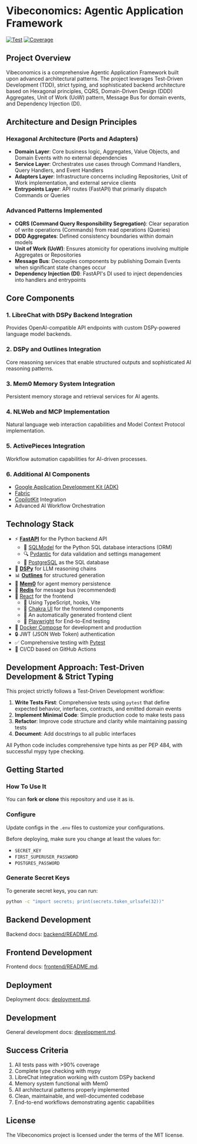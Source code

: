 # Vibeconomics: Agentic Application Framework

<a href="https://github.com/fastapi/full-stack-fastapi-template/actions?query=workflow%3ATest" target="_blank"><img src="https://github.com/fastapi/full-stack-fastapi-template/workflows/Test/badge.svg" alt="Test"></a>
<a href="https://coverage-badge.samuelcolvin.workers.dev/redirect/fastapi/full-stack-fastapi-template" target="_blank"><img src="https://coverage-badge.samuelcolvin.workers.dev/fastapi/full-stack-fastapi-template.svg" alt="Coverage"></a>

## Project Overview

Vibeconomics is a comprehensive Agentic Application Framework built upon advanced architectural patterns. The project leverages Test-Driven Development (TDD), strict typing, and sophisticated backend architecture based on Hexagonal principles, CQRS, Domain-Driven Design (DDD) Aggregates, Unit of Work (UoW) pattern, Message Bus for domain events, and Dependency Injection (DI).

## Architecture and Design Principles

### Hexagonal Architecture (Ports and Adapters)

- **Domain Layer**: Core business logic, Aggregates, Value Objects, and Domain Events with no external dependencies
- **Service Layer**: Orchestrates use cases through Command Handlers, Query Handlers, and Event Handlers
- **Adapters Layer**: Infrastructure concerns including Repositories, Unit of Work implementation, and external service clients
- **Entrypoints Layer**: API routes (FastAPI) that primarily dispatch Commands or Queries

### Advanced Patterns Implemented

- **CQRS (Command Query Responsibility Segregation)**: Clear separation of write operations (Commands) from read operations (Queries)
- **DDD Aggregates**: Defined consistency boundaries within domain models
- **Unit of Work (UoW)**: Ensures atomicity for operations involving multiple Aggregates or Repositories
- **Message Bus**: Decouples components by publishing Domain Events when significant state changes occur
- **Dependency Injection (DI)**: FastAPI's DI used to inject dependencies into handlers and entrypoints

## Core Components

### 1. LibreChat with DSPy Backend Integration

Provides OpenAI-compatible API endpoints with custom DSPy-powered language model backends.

### 2. DSPy and Outlines Integration

Core reasoning services that enable structured outputs and sophisticated AI reasoning patterns.

### 3. Mem0 Memory System Integration

Persistent memory storage and retrieval services for AI agents.

### 4. NLWeb and MCP Implementation

Natural language web interaction capabilities and Model Context Protocol implementation.

### 5. ActivePieces Integration

Workflow automation capabilities for AI-driven processes.

### 6. Additional AI Components

- [Google Application Development Kit (ADK)](https://github.com/google/adk-python.git)
- [Fabric](https://github.com/danielmiessler/fabric.git)
- [CopilotKit](https://github.com/CopilotKit/CopilotKit.git) Integration
- Advanced AI Workflow Orchestration

## Technology Stack

- ⚡ [**FastAPI**](https://fastapi.tiangolo.com) for the Python backend API
  - 🧰 [SQLModel](https://sqlmodel.tiangolo.com) for the Python SQL database interactions (ORM)
  - 🔍 [Pydantic](https://docs.pydantic.dev) for data validation and settings management
  - 💾 [PostgreSQL](https://www.postgresql.org) as the SQL database
- 🔄 [**DSPy**](https://github.com/stanfordnlp/dspy.git) for LLM reasoning chains
- 📊 [**Outlines**](https://github.com/dottxt-ai/outlines.git) for structured generation
- 🧠 [**Mem0**](https://github.com/mem0ai/mem0.git) for agent memory persistence
- 📨 [**Redis**](https://github.com/redis/redis.git) for message bus (recommended)
- 🚀 [React](https://react.dev) for the frontend
  - 💃 Using TypeScript, hooks, Vite
  - 🎨 [Chakra UI](https://chakra-ui.com) for the frontend components
  - 🤖 An automatically generated frontend client
  - 🧪 [Playwright](https://playwright.dev) for End-to-End testing
- 🐋 [Docker Compose](https://www.docker.com) for development and production
- 🔒 JWT (JSON Web Token) authentication
- ✅ Comprehensive testing with [Pytest](https://pytest.org)
- 🚢 CI/CD based on GitHub Actions

## Development Approach: Test-Driven Development & Strict Typing

This project strictly follows a Test-Driven Development workflow:

1. **Write Tests First**: Comprehensive tests using `pytest` that define expected behavior, interfaces, contracts, and emitted domain events
2. **Implement Minimal Code**: Simple production code to make tests pass
3. **Refactor**: Improve code structure and clarity while maintaining passing tests
4. **Document**: Add docstrings to all public interfaces

All Python code includes comprehensive type hints as per PEP 484, with successful mypy type checking.

## Getting Started

### How To Use It

You can **fork or clone** this repository and use it as is.

### Configure

Update configs in the `.env` files to customize your configurations.

Before deploying, make sure you change at least the values for:

- `SECRET_KEY`
- `FIRST_SUPERUSER_PASSWORD`
- `POSTGRES_PASSWORD`

### Generate Secret Keys

To generate secret keys, you can run:

```bash
python -c "import secrets; print(secrets.token_urlsafe(32))"
```

## Backend Development

Backend docs: [backend/README.md](./backend/README.md).

## Frontend Development

Frontend docs: [frontend/README.md](./frontend/README.md).

## Deployment

Deployment docs: [deployment.md](./deployment.md).

## Development

General development docs: [development.md](./development.md).

## Success Criteria

1. All tests pass with >90% coverage
2. Complete type checking with mypy
3. LibreChat integration working with custom DSPy backend
4. Memory system functional with Mem0
5. All architectural patterns properly implemented
6. Clean, maintainable, and well-documented codebase
7. End-to-end workflows demonstrating agentic capabilities

## License

The Vibeconomics project is licensed under the terms of the MIT license.
